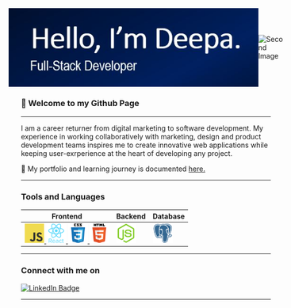 <!-- ![](./heading.JPG) -->
<div style="display: flex; justify-content: center; align-items: center; margin-bottom: 20px;">
  <img src="./heading.JPG" style="width: 520px; height: auto; object-fit: cover;">
  <img src="https://media.giphy.com/media/L1R1tvI9svkIWwpVYr/giphy.gif" alt="Second Image" style="width: 280px; object-fit: cover;">
</div>

### 👩 Welcome to my Github Page

---

I am a career returner from digital marketing to software development. My experience in working collaboratively with marketing, design and product development teams inspires me to create innovative web applications while keeping user-exrperience at the heart of developing any project.

🌱 My portfolio and learning journey is documented <a href="https://deepsdali.github.io/Deepa-Portfolio/" target="_blank"> here. </a>

---

### Tools and Languages

| Frontend                                                                                                                                                                                                                                                                                                                                                                                                                                                                                                                                                                                                                                                                                                                                                                                                                                                                                                                                                                                 | Backend                                                                                                                                                                                                              | Database                                                                                                                                                                                                                    |
| ---------------------------------------------------------------------------------------------------------------------------------------------------------------------------------------------------------------------------------------------------------------------------------------------------------------------------------------------------------------------------------------------------------------------------------------------------------------------------------------------------------------------------------------------------------------------------------------------------------------------------------------------------------------------------------------------------------------------------------------------------------------------------------------------------------------------------------------------------------------------------------------------------------------------------------------------------------------------------------------- | -------------------------------------------------------------------------------------------------------------------------------------------------------------------------------------------------------------------- | --------------------------------------------------------------------------------------------------------------------------------------------------------------------------------------------------------------------------- |
| <a href="https://developer.mozilla.org/en-US/docs/Web/JavaScript" target="_blank" rel="noreferrer"><img src="https://raw.githubusercontent.com/devicons/devicon/master/icons/javascript/javascript-original.svg" alt="javascript" width="40" height="40"/> <a href="https://reactjs.org/" target="_blank" rel="noreferrer"> <img src="https://raw.githubusercontent.com/devicons/devicon/master/icons/react/react-original-wordmark.svg" alt="react" width="40" height="40"/> </a> <a href="https://developer.mozilla.org/en-US/docs/Web/CSS" target="_blank" rel="noreferrer"> <img src="https://raw.githubusercontent.com/devicons/devicon/master/icons/css3/css3-original-wordmark.svg" alt="css3" width="40" height="40"/> </a> <a href="https://developer.mozilla.org/en-US/docs/Web/HTML" target="_blank" rel="noreferrer"> <img src="https://raw.githubusercontent.com/devicons/devicon/master/icons/html5/html5-original-wordmark.svg" alt="html5" width="40" height="40"/> </a> | <a href="https://nodejs.org/en/about" target="_blank" rel="noreferrer"><img src="https://raw.githubusercontent.com/devicons/devicon/master/icons/nodejs/nodejs-plain.svg" alt="nodejs" width="40" height="40"/> </a> | <a href="https://www.postgresql.org/" target="_blank" rel="noreferrer"><img src="https://raw.githubusercontent.com/devicons/devicon/master/icons/postgresql/postgresql-plain.svg" alt="postgresql" width="40" height="40"/> |

---

### Connect with me on

  <a href="https://www.linkedin.com/in/deepashri-dali/">
    <img src="https://img.shields.io/badge/LinkedIn-blue?style=for-the-badge&logo=linkedin&logoColor=white" alt="LinkedIn Badge"/>
  </a>

---

<!--
**DeepsDali/DeepsDali** is a ✨ _special_ ✨ repository because its `README.md` (this file) appears on your GitHub profile.

Here are some ideas to get you started:

- 🔭 I’m currently working on ...
- 🌱 I’m currently learning ...
- 👯 I’m looking to collaborate on ...
- 🤔 I’m looking for help with ...
- 💬 Ask me about ...
- 📫 How to reach me: ...
- 😄 Pronouns: ...
- ⚡ Fun fact: ...
  -->
